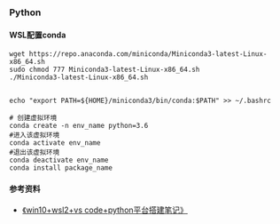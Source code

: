 ### Python


#### WSL配置conda
```shell
wget https://repo.anaconda.com/miniconda/Miniconda3-latest-Linux-x86_64.sh
sudo chmod 777 Miniconda3-latest-Linux-x86_64.sh 
./Miniconda3-latest-Linux-x86_64.sh


echo "export PATH=${HOME}/miniconda3/bin/conda:$PATH" >> ~/.bashrc

# 创建虚拟环境
conda create -n env_name python=3.6
#进入该虚拟环境
conda activate env_name
#退出该虚拟环境
conda deactivate env_name
conda install package_name
```




#### 参考资料
+ [《win10+wsl2+vs code+python平台搭建笔记》](https://zhuanlan.zhihu.com/p/394535900)